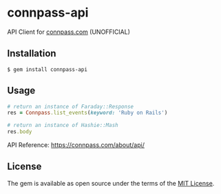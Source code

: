 # connpass-api

API Client for [connpass.com](https://connpass.com/) (UNOFFICIAL)

## Installation

    $ gem install connpass-api

## Usage

```ruby
# return an instance of Faraday::Response
res = Connpass.list_events(keyword: 'Ruby on Rails')

# return an instance of Hashie::Mash
res.body
```

API Reference: https://connpass.com/about/api/

## License

The gem is available as open source under the terms of the [MIT License](http://opensource.org/licenses/MIT).
